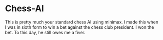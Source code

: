 # Chess-AI
This is pretty much your standard chess AI using minimax. I made this when I was in sixth form to win a bet against the chess club president. I won the bet. To this day, he still owes me a fiver.